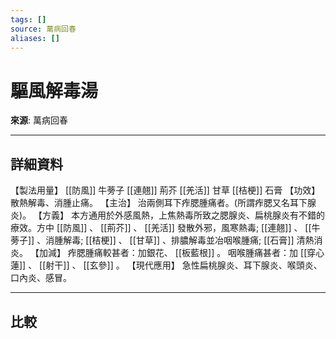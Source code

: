 ```yaml
---
tags: []
source: 萬病回春
aliases: []
---
```


# 驅風解毒湯

**來源**: 萬病回春  

---

## 詳細資料
【製法用量】 [[防風]] 牛蒡子 [[連翹]] 荊芥 [[羌活]] 甘草 [[桔梗]] 石膏
【功效】
散熱解毒、消腫止痛。
【主治】
治兩側耳下痄腮腫痛者。(所謂痄腮又名耳下腺炎)。
【方義】
本方通用於外感風熱，上焦熱毒所致之腮腺炎、扁桃腺炎有不錯的療效。方中 [[防風]] 、 [[荊芥]] 、 [[羌活]] 發散外邪，風寒熱毒; [[連翹]] 、 [[牛蒡子]] 、消腫解毒; [[桔梗]] 、 [[甘草]] 、排膿解毒並冶咽喉腫痛; [[石膏]] 清熱消炎。
【加減】
痄腮腫痛較甚者：加銀花、 [[板藍根]] 。
咽喉腫痛甚者：加 [[穿心蓮]] 、 [[射干]] 、 [[玄參]] 。
【現代應用】
急性扁桃腺炎、耳下腺炎、喉頭炎、口內炎、感冒。

---

## 比較
